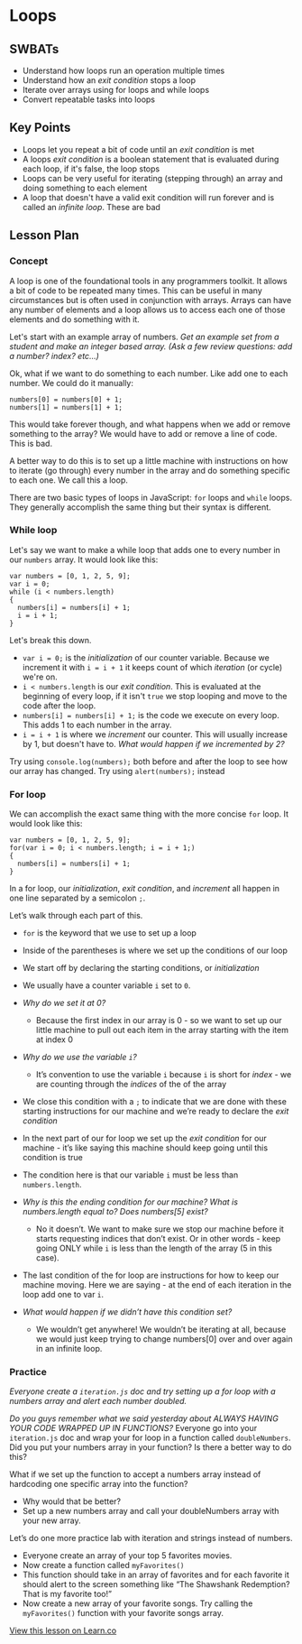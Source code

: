 # Loops

## SWBATs
+ Understand how loops run an operation multiple times
+ Understand how an *exit condition* stops a loop
+ Iterate over arrays using for loops and while loops
+ Convert repeatable tasks into loops

## Key Points
+ Loops let you repeat a bit of code until an *exit condition* is met
+ A loops *exit condition* is a boolean statement that is evaluated during each loop, if it's false, the loop stops
+ Loops can be very useful for iterating (stepping through) an array and doing something to each element
+ A loop that doesn't have a valid exit condition will run forever and is called an *infinite loop*. These are bad

## Lesson Plan

### Concept  

A loop is one of the foundational tools in any programmers toolkit. It allows a bit of code to be repeated many times. This can be useful in many circumstances but is often used in conjunction with arrays. Arrays can have any number of elements and a loop allows us to access each one of those elements and do something with it. 

Let's start with an example array of numbers.
*Get an example set from a student and make an integer based array. (Ask a few review questions: add a number? index? etc…)*

Ok, what if we want to do something to each number. Like add one to each number. We could do it manually: 
```
numbers[0] = numbers[0] + 1;
numbers[1] = numbers[1] + 1;
```
This would take forever though, and what happens when we add or remove something to the array? We would have to add or remove a line of code. This is bad.

A better way to do this is to set up a little machine with instructions on how to iterate (go through) every number in the array and do something specific to each one. We call this a loop.

There are two basic types of loops in JavaScript: `for` loops and `while` loops. They generally accomplish the same thing but their syntax is different.

### While loop

Let's say we want to make a while loop that adds one to every number in our `numbers` array. It would look like this:

```
var numbers = [0, 1, 2, 5, 9];
var i = 0;
while (i < numbers.length) 
{
  numbers[i] = numbers[i] + 1;
  i = i + 1;
}
```

Let's break this down.
+ `var i = 0;` is the *initialization* of our counter variable. Because we increment it with `i = i + 1` it keeps count of which *iteration* (or cycle) we're on. 
+ `i < numbers.length` is our *exit condition*. This is evaluated at the beginning of every loop, if it isn't `true` we stop looping and move to the code after the loop.
+ `numbers[i] = numbers[i] + 1;` is the code we execute on every loop. This adds 1 to each number in the array.
+ `i = i + 1` is where we *increment* our counter. This will usually increase by 1, but doesn't have to. *What would happen if we incremented by 2?*

Try using `console.log(numbers);` both before and after the loop to see how our array has changed. Try using `alert(numbers);` instead

### For loop

We can accomplish the exact same thing with the more concise `for` loop. It would look like this:

```
var numbers = [0, 1, 2, 5, 9];
for(var i = 0; i < numbers.length; i = i + 1;)
{
  numbers[i] = numbers[i] + 1;
}
```

In a for loop, our *initialization*, *exit condition*, and *increment* all happen in one line separated by a semicolon `;`.

Let’s walk through each part of this.

+ `for` is the keyword that we use to set up a loop
+ Inside of the parentheses is where we set up the conditions of our loop
+ We start off by declaring the starting conditions, or *initialization*
+ We usually have a counter variable `i` set to `0`. 
+ *Why do we set it at 0?*
  + Because the first index in our array is 0 - so we want to set up our little machine to pull out each item in the array starting with the item at index 0
+ *Why do we use the variable `i`?* 
  + It’s convention to use the variable `i` because `i` is short for *index* - we are counting through the *indices* of the of the array
+ We close this condition with a `;` to indicate that we are done with these starting instructions for our machine and we’re ready to declare the *exit condition*


+ In the next part of our for loop we set up the *exit condition* for our machine - it’s like saying this machine should keep going until this condition is true
+ The condition here is that our variable `i` must be less than `numbers.length`. 
+ *Why is this the ending condition for our machine? What is numbers.length equal to? Does numbers[5] exist?* 
  + No it doesn’t. We want to make sure we stop our machine before it starts requesting indices that don’t exist. Or in other words - keep going ONLY while `i` is less than the length of the array (5 in this case). 
+ The last condition of the for loop are instructions for how to keep our machine moving. Here we are saying - at the end of each iteration in the loop add one to var `i`. 
+ *What would happen if we didn’t have this condition set?*   
  + We wouldn’t get anywhere! We wouldn’t be iterating at all, because we would just keep trying to change numbers[0] over and over again in an infinite loop.

### Practice

*Everyone create a `iteration.js` doc and try setting up a for loop with a numbers array and alert each number doubled.*

*Do you guys remember what we said yesterday about ALWAYS HAVING YOUR CODE WRAPPED UP IN FUNCTIONS?* 
Everyone go into your `iteration.js` doc and wrap your for loop in a function called `doubleNumbers`. Did you put your numbers array in your function? Is there a better way to do this?

What if we set up the function to accept a numbers array instead of hardcoding one specific array into the function? 
+ Why would that be better? 
+ Set up a new numbers array and call your doubleNumbers array with your new array.

Let’s do one more practice lab with iteration and strings instead of numbers. 
+ Everyone create an array of your top 5 favorites movies.
+ Now create a function called `myFavorites()`
+ This function should take in an array of favorites and for each favorite it should alert to the screen something like “The Shawshank Redemption? That is my favorite too!”
+ Now create a new array of your favorite songs. Try calling the `myFavorites()` function with your favorite songs array.

<a href='https://learn.co/lessons/hs-advanced-web-design-teachers-guide-loops' data-visibility='hidden'>View this lesson on Learn.co</a>
